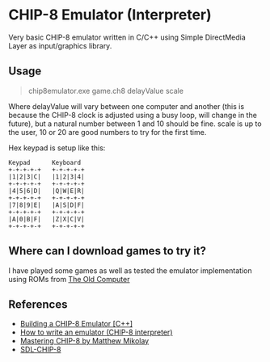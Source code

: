 # CHIP-8 Emulator (Interpreter)

Very basic CHIP-8 emulator written in C/C++ using Simple DirectMedia Layer as input/graphics library.

## Usage
> chip8emulator.exe game.ch8 delayValue scale

Where delayValue will vary between one computer and another (this is because the CHIP-8 clock is adjusted using a busy loop, will change in the future), 
but a natural number between 1 and 10 should be fine.
scale is up to the user, 10 or 20 are good numbers to try for the first time.

Hex keypad is setup like this:

	Keypad 		Keyboard
	+-+-+-+-+ 	+-+-+-+-+
	|1|2|3|C| 	|1|2|3|4|
	+-+-+-+-+ 	+-+-+-+-+
	|4|5|6|D| 	|Q|W|E|R|
	+-+-+-+-+	+-+-+-+-+
	|7|8|9|E| 	|A|S|D|F|
	+-+-+-+-+ 	+-+-+-+-+
	|A|0|B|F| 	|Z|X|C|V|
	+-+-+-+-+ 	+-+-+-+-+
	
## Where can I download games to try it?
I have played some games as well as tested the emulator implementation using ROMs from [The Old Computer](https://www.theoldcomputer.com/roms/index.php?folder=Chip-8/Chip-8/Test-Programs)

## References
*	[Building a CHIP-8 Emulator [C++]](https://austinmorlan.com/posts/chip8_emulator/)
*	[How to write an emulator (CHIP-8 interpreter)](http://www.multigesture.net/articles/how-to-write-an-emulator-chip-8-interpreter/)
*	[Mastering CHIP-8 by Matthew Mikolay](http://mattmik.com/files/chip8/mastering/chip8.html)
*	[SDL-CHIP-8](https://github.com/swstegall/SDL-CHIP8)